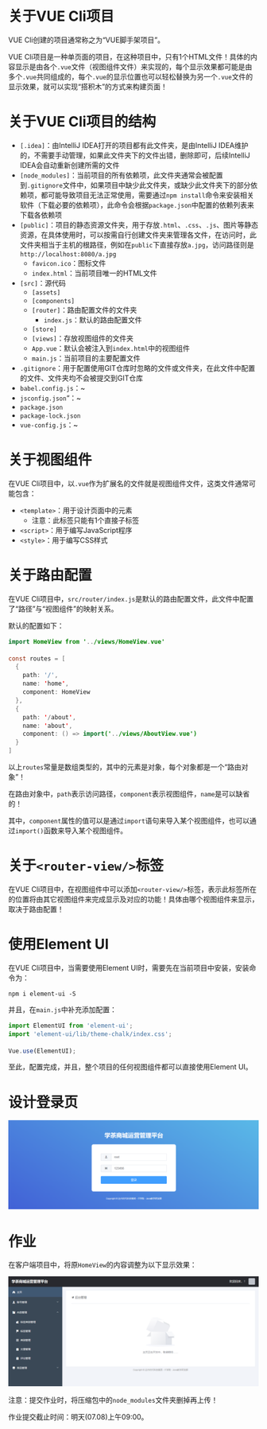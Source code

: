 # 关于VUE Cli项目

VUE Cli创建的项目通常称之为“VUE脚手架项目”。

VUE Cli项目是一种单页面的项目，在这种项目中，只有1个HTML文件！具体的内容显示是由各个`.vue`文件（视图组件文件）来实现的，每个显示效果都可能是由多个`.vue`共同组成的，每个`.vue`的显示位置也可以轻松替换为另一个`.vue`文件的显示效果，就可以实现“搭积木”的方式来构建页面！

# 关于VUE Cli项目的结构

- `[.idea]`：由IntelliJ IDEA打开的项目都有此文件夹，是由IntelliJ IDEA维护的，不需要手动管理，如果此文件夹下的文件出错，删除即可，后续IntelliJ IDEA会自动重新创建所需的文件
- `[node_modules]`：当前项目的所有依赖项，此文件夹通常会被配置到`.gitignore`文件中，如果项目中缺少此文件夹，或缺少此文件夹下的部分依赖项，都可能导致项目无法正常使用，需要通过`npm install`命令来安装相关软件（下载必要的依赖项），此命令会根据`package.json`中配置的依赖列表来下载各依赖项
- `[public]`：项目的静态资源文件夹，用于存放`.html`、`.css`、`.js`、图片等静态资源，在具体使用时，可以按需自行创建文件夹来管理各文件，在访问时，此文件夹相当于主机的根路径，例如在`public`下直接存放`a.jpg`，访问路径则是`http://localhost:8080/a.jpg`
  - `favicon.ico`：图标文件
  - `index.html`：当前项目唯一的HTML文件
- `[src]`：源代码
  - `[assets]`
  - `[components]`
  - `[router]`：路由配置文件的文件夹
    - `index.js`：默认的路由配置文件
  - `[store]`
  - `[views]`：存放视图组件的文件夹
  - `App.vue`：默认会被注入到`index.html`中的视图组件
  - `main.js`：当前项目的主要配置文件
- `.gitignore`：用于配置使用GIT仓库时忽略的文件或文件夹，在此文件中配置的文件、文件夹均不会被提交到GIT仓库
- `babel.config.js`：~
- `jsconfig.json`“：~
- `package.json`
- `package-lock.json`
- `vue-config.js`：~

# 关于视图组件

在VUE Cli项目中，以`.vue`作为扩展名的文件就是视图组件文件，这类文件通常可能包含：

- `<template>`：用于设计页面中的元素
  - 注意：此标签只能有1个直接子标签
- `<script>`：用于编写JavaScript程序
- `<style>`：用于编写CSS样式

# 关于路由配置

在VUE Cli项目中，`src/router/index.js`是默认的路由配置文件，此文件中配置了“路径”与“视图组件”的映射关系。

默认的配置如下：

```java
import HomeView from '../views/HomeView.vue'

const routes = [
  {
    path: '/',
    name: 'home',
    component: HomeView
  },
  {
    path: '/about',
    name: 'about',
    component: () => import('../views/AboutView.vue')
  }
]
```

以上`routes`常量是数组类型的，其中的元素是对象，每个对象都是一个“路由对象”！

在路由对象中，`path`表示访问路径，`component`表示视图组件，`name`是可以缺省的！

其中，`component`属性的值可以是通过`import`语句来导入某个视图组件，也可以通过`import()`函数来导入某个视图组件。

# 关于`<router-view/>`标签

在VUE Cli项目中，在视图组件中可以添加`<router-view/>`标签，表示此标签所在的位置将由其它视图组件来完成显示及对应的功能！具体由哪个视图组件来显示，取决于路由配置！

# 使用Element UI

在VUE Cli项目中，当需要使用Element UI时，需要先在当前项目中安装，安装命令为：

```
npm i element-ui -S
```

并且，在`main.js`中补充添加配置：

```javascript
import ElementUI from 'element-ui';
import 'element-ui/lib/theme-chalk/index.css';

Vue.use(ElementUI);
```

至此，配置完成，并且，整个项目的任何视图组件都可以直接使用Element UI。

# 设计登录页

![image-20230727165216990](images/image-20230727165216990.png)

# 作业

在客户端项目中，将原`HomeView`的内容调整为以下显示效果：

![image-20230727175400005](images/image-20230727175400005.png)

注意：提交作业时，将压缩包中的`node_modules`文件夹删掉再上传！

作业提交截止时间：明天(07.08)上午09:00。










